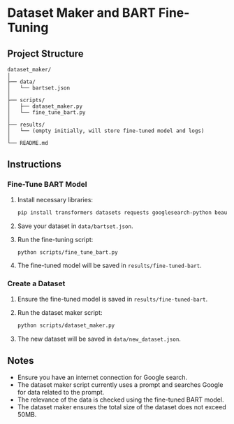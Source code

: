 # Dataset Maker and BART Fine-Tuning

## Project Structure

```
dataset_maker/
│
├── data/
│   └── bartset.json
│
├── scripts/
│   ├── dataset_maker.py
│   └── fine_tune_bart.py
│
├── results/
│   └── (empty initially, will store fine-tuned model and logs)
│
└── README.md
```

## Instructions

### Fine-Tune BART Model

1. Install necessary libraries:

   ```sh
   pip install transformers datasets requests googlesearch-python beautifulsoup4
   ```

2. Save your dataset in `data/bartset.json`.

3. Run the fine-tuning script:

   ```sh
   python scripts/fine_tune_bart.py
   ```

4. The fine-tuned model will be saved in `results/fine-tuned-bart`.

### Create a Dataset

1. Ensure the fine-tuned model is saved in `results/fine-tuned-bart`.

2. Run the dataset maker script:

   ```sh
   python scripts/dataset_maker.py
   ```

3. The new dataset will be saved in `data/new_dataset.json`.

## Notes

- Ensure you have an internet connection for Google search.
- The dataset maker script currently uses a prompt and searches Google for data related to the prompt.
- The relevance of the data is checked using the fine-tuned BART model.
- The dataset maker ensures the total size of the dataset does not exceed 50MB.